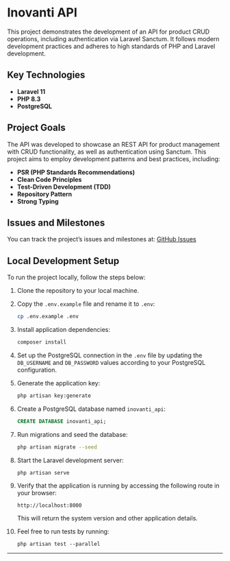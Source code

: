# Inovanti API

This project demonstrates the development of an API for product CRUD operations, including authentication via Laravel Sanctum. It follows modern development practices and adheres to high standards of PHP and Laravel development.

## Key Technologies
- **Laravel 11**
- **PHP 8.3**
- **PostgreSQL**

## Project Goals
The API was developed to showcase an REST API for product management with CRUD functionality, as well as authentication using Sanctum. This project aims to employ development patterns and best practices, including:

- **PSR (PHP Standards Recommendations)**
- **Clean Code Principles**
- **Test-Driven Development (TDD)**
- **Repository Pattern**
- **Strong Typing**

## Issues and Milestones
You can track the project’s issues and milestones at: [GitHub Issues](https://github.com/MuriloMelo94/inovanti-api/issues?q=is%3Aissue)

## Local Development Setup

To run the project locally, follow the steps below:

1. Clone the repository to your local machine.

2. Copy the `.env.example` file and rename it to `.env`:
    ```bash
    cp .env.example .env
    ```
3. Install application dependencies:
    ```bash
    composer install
    ```

4. Set up the PostgreSQL connection in the `.env` file by updating the `DB_USERNAME` and `DB_PASSWORD` values according to your PostgreSQL configuration.

5. Generate the application key:
    ```bash
    php artisan key:generate
    ```

6. Create a PostgreSQL database named `inovanti_api`:
    ```sql
    CREATE DATABASE inovanti_api;
    ```

7. Run migrations and seed the database:
    ```bash
    php artisan migrate --seed
    ```

8. Start the Laravel development server:
    ```bash
    php artisan serve
    ```

9. Verify that the application is running by accessing the following route in your browser:
    ```
    http://localhost:8000
    ```
    This will return the system version and other application details.

10. Feel free to run tests by running:
    ```
    php artisan test --parallel
    ```

---

